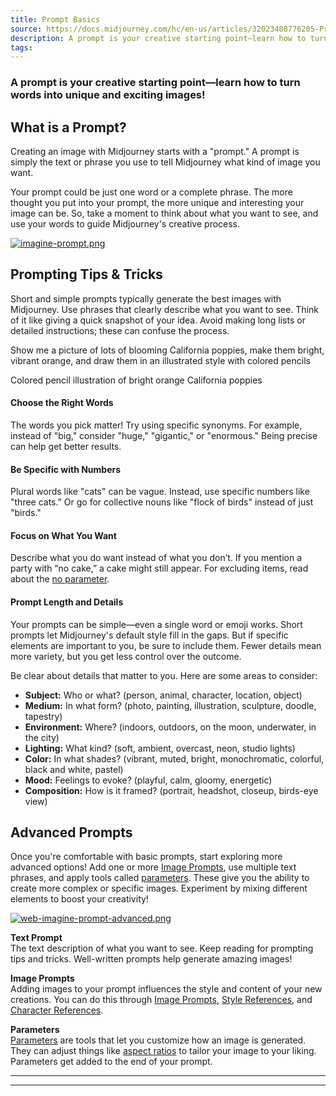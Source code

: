 ```yaml
---
title: Prompt Basics
source: https://docs.midjourney.com/hc/en-us/articles/32023408776205-Prompt-Basics
description: A prompt is your creative starting point—learn how to turn words into unique and exciting images!
tags:
---
```

### A prompt is your creative starting point—learn how to turn words into unique and exciting images!

## What is a Prompt?

Creating an image with Midjourney starts with a "prompt." A prompt is simply the text or phrase you use to tell Midjourney what kind of image you want.

Your prompt could be just one word or a complete phrase. The more thought you put into your prompt, the more unique and interesting your image can be. So, take a moment to think about what you want to see, and use your words to guide Midjourney's creative process.

[![imagine-prompt.png](https://docs.midjourney.com/hc/article_attachments/36980789189645)](https://docs.midjourney.com/hc/article_attachments/36980789189645)

## Prompting Tips & Tricks

Short and simple prompts typically generate the best images with Midjourney. Use phrases that clearly describe what you want to see. Think of it like giving a quick snapshot of your idea. Avoid making long lists or detailed instructions; these can confuse the process.

Show me a picture of lots of blooming California poppies, make them bright, vibrant orange, and draw them in an illustrated style with colored pencils

Colored pencil illustration of bright orange California poppies

#### Choose the Right Words

The words you pick matter! Try using specific synonyms. For example, instead of "big," consider "huge," "gigantic," or "enormous." Being precise can help get better results.

#### Be Specific with Numbers

Plural words like "cats" can be vague. Instead, use specific numbers like "three cats." Or go for collective nouns like "flock of birds" instead of just "birds."

#### Focus on What You Want

Describe what you do want instead of what you don’t. If you mention a party with “no cake,” a cake might still appear. For excluding items, read about the [no parameter](https://docs.midjourney.com/hc/en-us/articles/32173351982093).

#### Prompt Length and Details

Your prompts can be simple—even a single word or emoji works. Short prompts let Midjourney's default style fill in the gaps. But if specific elements are important to you, be sure to include them. Fewer details mean more variety, but you get less control over the outcome.

Be clear about details that matter to you. Here are some areas to consider:

- **Subject:** Who or what? (person, animal, character, location, object)
- **Medium:** In what form? (photo, painting, illustration, sculpture, doodle, tapestry)
- **Environment:** Where? (indoors, outdoors, on the moon, underwater, in the city)
- **Lighting:** What kind? (soft, ambient, overcast, neon, studio lights)
- **Color:** In what shades? (vibrant, muted, bright, monochromatic, colorful, black and white, pastel)
- **Mood:** Feelings to evoke? (playful, calm, gloomy, energetic)
- **Composition:** How is it framed? (portrait, headshot, closeup, birds-eye view)

## Advanced Prompts

Once you're comfortable with basic prompts, start exploring more advanced options! Add one or more [Image Prompts](https://docs.midjourney.com/hc/en-us/articles/32040250122381), use multiple text phrases, and apply tools called [parameters](https://docs.midjourney.com/hc/en-us/articles/32859204029709). These give you the ability to create more complex or specific images. Experiment by mixing different elements to boost your creativity!

[![web-imagine-prompt-advanced.png](https://docs.midjourney.com/hc/article_attachments/32023852788621)](https://docs.midjourney.com/hc/article_attachments/32023852788621)

**Text Prompt**  
The text description of what you want to see. Keep reading for prompting tips and tricks. Well-written prompts help generate amazing images!

**Image Prompts**  
Adding images to your prompt influences the style and content of your new creations. You can do this through [Image Prompts](https://docs.midjourney.com/hc/en-us/articles/32040250122381), [Style References](https://docs.midjourney.com/hc/en-us/articles/32180011136653), and [Character References](https://docs.midjourney.com/hc/en-us/articles/32162917505293).

**Parameters**  
[Parameters](https://docs.midjourney.com/hc/en-us/articles/32859204029709) are tools that let you customize how an image is generated. They can adjust things like [aspect ratios](https://docs.midjourney.com/hc/en-us/articles/31894244298125) to tailor your image to your liking. Parameters get added to the end of your prompt.

---
---
